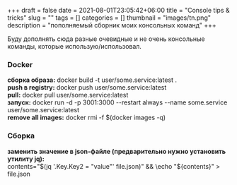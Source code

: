+++ 
draft = false
date = 2021-08-01T23:05:42+06:00
title = "Console tips & tricks"
slug = "" 
tags = []
categories = []
thumbnail = "images/tn.png"
description = "пополняемый сборник моих консольных команд"
+++

Буду дополнять сюда разные очевидные и не очень консольные команды, которые использую/использовал.

### Docker
**сборка образа:**  docker build -t user/some.service:latest .  
**push в registry:**  docker push user/some.service:latest  
**pull:**  docker pull user/some.service:latest  
**запуск:**  docker run -d -p 3001:3000 --restart always --name some.service user/some.service:latest  
**remove all images:** docker rmi -f $(docker images -q)  

### Сборка
**заменить значение в json-файле (предварительно нужно установить утилиту jq):**  
contents="$(jq '.Key.Key2 = "value"' file.json)" && \echo "${contents}" > file.json